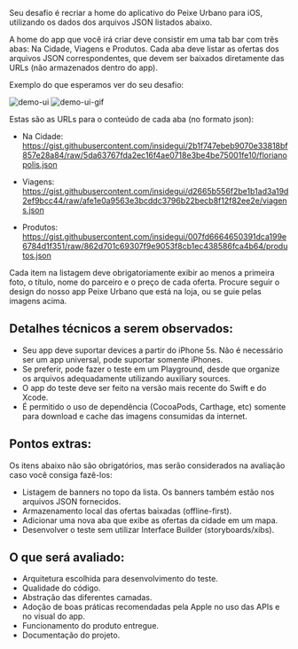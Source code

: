 Seu desafio é recriar a home do aplicativo do Peixe Urbano para iOS, utilizando os dados dos arquivos JSON listados abaixo.

A home do app que você irá criar deve consistir em uma tab bar com três abas: Na Cidade, Viagens e Produtos. Cada aba deve listar as ofertas dos arquivos JSON correspondentes, que devem ser baixados diretamente das URLs (não armazenados dentro do app).

Exemplo do que esperamos ver do seu desafio:

![demo-ui](https://f001.backblazeb2.com/file/grtests/demo-ui.jpeg) ![demo-ui-gif](https://f001.backblazeb2.com/file/grtests/demo-ui.gif)

Estas são as URLs para o conteúdo de cada aba (no formato json):

- Na Cidade: https://gist.githubusercontent.com/insidegui/2b1f747ebeb9070e33818bf857e28a84/raw/5da63767fda2ec16f4ae0718e3be4be75001fe10/florianopolis.json

- Viagens: https://gist.githubusercontent.com/insidegui/d2665b556f2be1b1ad3a19d2ef9bcc44/raw/afe1e0a9563e3bcddc3796b22becb8f12f82ee2e/viagens.json

- Produtos: https://gist.githubusercontent.com/insidegui/007fd6664650391dca199e6784d1f351/raw/862d701c69307f9e9053f8cb1ec438586fca4b64/produtos.json

Cada item na listagem deve obrigatoriamente exibir ao menos a primeira foto, o título, nome do parceiro e o preço de cada oferta. Procure seguir o design do nosso app Peixe Urbano que está na loja, ou se guie pelas imagens acima.

## Detalhes técnicos a serem observados:

- Seu app deve suportar devices a partir do iPhone 5s. Não é necessário ser um app universal, pode suportar somente iPhones.
- Se preferir, pode fazer o teste em um Playground, desde que organize os arquivos adequadamente utilizando auxiliary sources.
- O app do teste deve ser feito na versão mais recente do Swift e do Xcode.
- É permitido o uso de dependência (CocoaPods, Carthage, etc) somente para download e cache das imagens consumidas da internet.

## Pontos extras:

Os itens abaixo não são obrigatórios, mas serão considerados na avaliação caso você consiga fazê-los:

- Listagem de banners no topo da lista. Os banners também estão nos arquivos JSON fornecidos.
- Armazenamento local das ofertas baixadas (offline-first).
- Adicionar uma nova aba que exibe as ofertas da cidade em um mapa.
- Desenvolver o teste sem utilizar Interface Builder (storyboards/xibs).


## O que será avaliado:

- Arquitetura escolhida para desenvolvimento do teste.
- Qualidade do código.
- Abstração das diferentes camadas.
- Adoção de boas práticas recomendadas pela Apple no uso das APIs e no visual do app.
- Funcionamento do produto entregue.
- Documentação do projeto.

